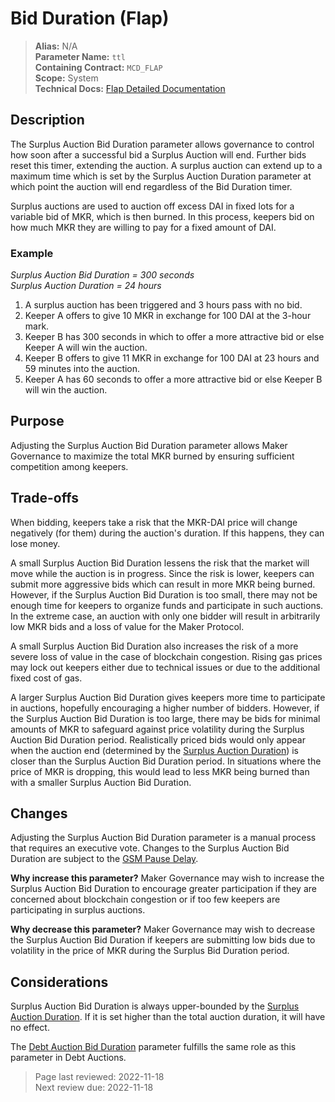 
# Bid Duration (Flap)

>**Alias:** N/A  
>**Parameter Name:** `ttl`  
>**Containing Contract:** `MCD_FLAP`  
>**Scope:** System  
>**Technical Docs:** [Flap Detailed Documentation](https://docs.makerdao.com/smart-contract-modules/system-stabilizer-module/flap-detailed-documentation)  

## Description

The Surplus Auction Bid Duration parameter allows governance to control how soon after a successful bid a Surplus Auction will end. Further bids reset this timer, extending the auction. A surplus auction can extend up to a maximum time which is set by the Surplus Auction Duration parameter at which point the auction will end regardless of the Bid Duration timer.

Surplus auctions are used to auction off excess DAI in fixed lots for a variable bid of MKR, which is then burned. In this process, keepers bid on how much MKR they are willing to pay for a fixed amount of DAI. 

### Example

_Surplus Auction Bid Duration = 300 seconds_  
_Surplus Auction Duration = 24 hours_  

1. A surplus auction has been triggered and 3 hours pass with no bid.
2. Keeper A offers to give 10 MKR in exchange for 100 DAI at the 3-hour mark.
3. Keeper B has 300 seconds in which to offer a more attractive bid or else Keeper A will win the auction.
4. Keeper B offers to give 11 MKR in exchange for 100 DAI at 23 hours and 59 minutes into the auction.
5. Keeper A has 60 seconds to offer a more attractive bid or else Keeper B will win the auction.

## Purpose

Adjusting the Surplus Auction Bid Duration parameter allows Maker Governance to maximize the total MKR burned by ensuring sufficient competition among keepers.

## Trade-offs

When bidding, keepers take a risk that the MKR-DAI price will change negatively (for them) during the auction's duration. If this happens, they can lose money.

A small Surplus Auction Bid Duration lessens the risk that the market will move while the auction is in progress. Since the risk is lower, keepers can submit more aggressive bids which can result in more MKR being burned. However, if the Surplus Auction Bid Duration is too small, there may not be enough time for keepers to organize funds and participate in such auctions. In the extreme case, an auction with only one bidder will result in arbitrarily low MKR bids and a loss of value for the Maker Protocol.

A small Surplus Auction Bid Duration also increases the risk of a more severe loss of value in the case of blockchain congestion. Rising gas prices may lock out keepers either due to technical issues or due to the additional fixed cost of gas. 

A larger Surplus Auction Bid Duration gives keepers more time to participate in auctions, hopefully encouraging a higher number of bidders. However, if the Surplus Auction Bid Duration is too large, there may be bids for minimal amounts of MKR to safeguard against price volatility during the Surplus Auction Bid Duration period. Realistically priced bids would only appear when the auction end (determined by the [Surplus Auction Duration](param-auction-duration-flap.md)) is closer than the Surplus Auction Bid Duration period. In situations where the price of MKR is dropping, this would lead to less MKR being burned than with a smaller Surplus Auction Bid Duration.


## Changes

Adjusting the Surplus Auction Bid Duration parameter is a manual process that requires an executive vote. Changes to the Surplus Auction Bid Duration are subject to the [GSM Pause Delay](../core/param-gsm-pause-delay.md).

**Why increase this parameter?**
Maker Governance may wish to increase the Surplus Auction Bid Duration to encourage greater participation if they are concerned about blockchain congestion or if too few keepers are participating in surplus auctions.

**Why decrease this parameter?**
Maker Governance may wish to decrease the Surplus Auction Bid Duration if keepers are submitting low bids due to volatility in the price of MKR during the Surplus Bid Duration period.

## Considerations

Surplus Auction Bid Duration is always upper-bounded by the [Surplus Auction Duration](param-auction-duration-flap.md). If it is set higher than the total auction duration, it will have no effect. 

The [Debt Auction Bid Duration](../debt-auction/param-auction-duration-flop.md) parameter fulfills the same role as this parameter in Debt Auctions.

>Page last reviewed: 2022-11-18  
>Next review due: 2022-11-18  



